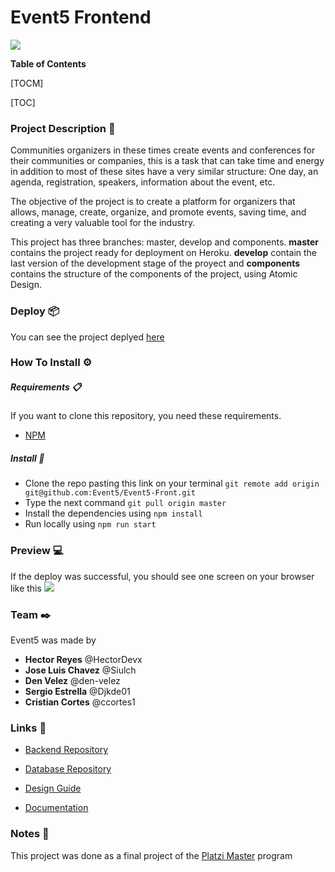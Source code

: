 # Event5 Frontend

![](https://event5web.herokuapp.com/assets/ff4df77647fc4708065e7c09d57ce43d.svg)


**Table of Contents**

[TOCM]

[TOC]

### Project Description 📔

Communities organizers in these times create events and conferences for their communities or companies, this is a task that can take time and energy in addition to most of these sites have a very similar structure: One day, an agenda, registration, speakers, information about the event, etc.

The objective of the project is to create a platform for organizers that allows, manage, create, organize, and promote events, saving time, and creating a very valuable tool for the industry.

This project has three branches: master, develop and components. **master** contains the project ready for deployment on Heroku. **develop** contain the last version of the development stage of the proyect and **components** contains the structure of the components of the project, using Atomic Design.

### Deploy 📦
You can see the project deplyed [here](https://event5web.herokuapp.com/ "here")

### How To Install ⚙️
##### Requirements 📋
If you want to clone this repository, you need these requirements.
- [<abrr title="Node Package Manager">NPM</abrr>](https://www.npmjs.com/get-npm)

##### Install 🔧
- Clone the repo pasting this link on your terminal `git remote add origin git@github.com:Event5/Event5-Front.git`
- Type the next command `git pull origin master`
- Install the dependencies using `npm install`
- Run locally using `npm run start`

### Preview 💻
If the deploy was successful, you should see one screen on your browser like this
![](https://i.postimg.cc/Y0sgFhRS/Preview.jpg)

### Team ✒️
Event5 was made by
- **Hector Reyes** @HectorDevx
- **Jose Luis Chavez** @Siulch
- **Den Velez** @den-velez
- **Sergio Estrella** @Djkde01
- **Cristian Cortes** @ccortes1

### Links 🔗

- [Backend Repository](https://github.com/Event5/Event5-Back)

- [Database Repository](https://github.com/Event5/Event5-Data )

- [Design Guide](https://www.figma.com/file/1DE7fjAPm6CnV4TTZeCoaq/Event5?node-id=79%3A235)
- [Documentation](https://www.notion.so/Event5-Project-1f305c23dc0e4ea8875067109a30c25c)

### Notes 📢
This project was done as a final project of the [Platzi Master](https://platzi.com/blog/que-es-platzi-master/ "Platzi Master") program
